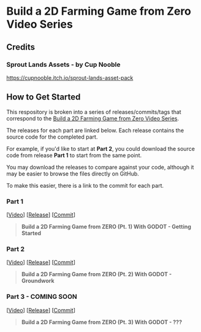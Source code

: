 # Build a 2D Farming Game from Zero Video Series

## Credits

### Sprout Lands Assets - by Cup Nooble

https://cupnooble.itch.io/sprout-lands-asset-pack

## How to Get Started

This respository is broken into a series of releases/commits/tags that correspond to the [Build a 2D Farming Game from Zero Video Series](https://www.youtube.com/playlist?list=PL8c9q7U-eUWXrdlF7HWg_lZUuuBDDcA4x).

The releases for each part are linked below. Each release contains the source code for the completed part.

For example, if you'd like to start at **Part 2**, you could download the source code from release **Part 1** to start from the same point.

You may download the releases to compare against your code, although it may be easier to browse the files directly on GitHub.

To make this easier, there is a link to the commit for each part.

### Part 1

[[Video](https://www.youtube.com/watch?v=RmCj92MIkoE)]
[[Release](https://github.com/Tall-Tales/2d-farming-game/releases/tag/farming-game-p1)]
[[Commit](https://github.com/Tall-Tales/2d-farming-game/commit/d2b342fe347e54bdb2243d5292ad54d17e343652)]

> **Build a 2D Farming Game from ZERO (Pt. 1) With GODOT - Getting Started**

### Part 2

[[Video](https://www.youtube.com/watch?v=ecFJI0TNHTk)]
[[Release](https://github.com/Tall-Tales/2d-farming-game/releases/tag/part2)]
[[Commit](https://github.com/Tall-Tales/2d-farming-game/tree/80909c8a659619486caf823fad655588283c0e27)]

> **Build a 2D Farming Game from ZERO (Pt. 2) With GODOT - Groundwork**

### Part 3 - COMING SOON

[[Video]()]
[[Release]()]
[[Commit]()]

> **Build a 2D Farming Game from ZERO (Pt. 3) With GODOT - ???**
